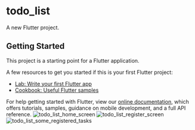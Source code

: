 # todo_list

A new Flutter project.

## Getting Started

This project is a starting point for a Flutter application.

A few resources to get you started if this is your first Flutter project:

- [Lab: Write your first Flutter app](https://flutter.dev/docs/get-started/codelab)
- [Cookbook: Useful Flutter samples](https://flutter.dev/docs/cookbook)

For help getting started with Flutter, view our
[online documentation](https://flutter.dev/docs), which offers tutorials,
samples, guidance on mobile development, and a full API reference.
![todo_list_home_screen](https://user-images.githubusercontent.com/76838655/163995518-81d98b7e-d005-4d9b-8f16-7ba8f2640a06.png)
![todo_list_register_screen](https://user-images.githubusercontent.com/76838655/163995925-196ef3b6-9dc9-4b9d-a53c-95cae329eb85.png)
![todo_list_some_registered_tasks](https://user-images.githubusercontent.com/76838655/163996009-ba9ef560-1c24-450b-aa94-c94e98fd1839.png)